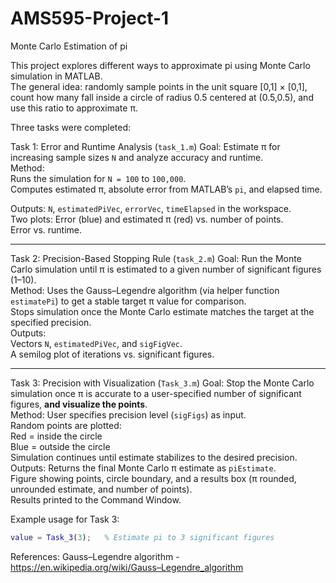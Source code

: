 # AMS595-Project-1
Monte Carlo Estimation of pi

This project explores different ways to approximate pi using Monte Carlo simulation in MATLAB.  
The general idea: randomly sample points in the unit square [0,1] × [0,1], count how many fall inside a circle of radius 0.5 centered at (0.5,0.5), and use this ratio to approximate π.  

Three tasks were completed:

Task 1: Error and Runtime Analysis (`task_1.m`)
Goal: Estimate π for increasing sample sizes `N` and analyze accuracy and runtime.  
Method:  
  Runs the simulation for `N = 100` to `100,000`.  
  Computes estimated π, absolute error from MATLAB’s `pi`, and elapsed time.  

Outputs: 
  `N`, `estimatedPiVec`, `errorVec`, `timeElapsed` in the workspace.  
  Two plots:
  Error (blue) and estimated π (red) vs. number of points.  
  Error vs. runtime.  

-----

Task 2: Precision-Based Stopping Rule (`task_2.m`)
Goal: Run the Monte Carlo simulation until π is estimated to a given number of significant figures (1–10).  
Method:
  Uses the Gauss–Legendre algorithm (via helper function `estimatePi`) to get a stable target π value for comparison.  
  Stops simulation once the Monte Carlo estimate matches the target at the specified precision.  
Outputs:  
  Vectors `N`, `estimatedPiVec`, and `sigFigVec`.  
  A semilog plot of iterations vs. significant figures.  

-----

Task 3: Precision with Visualization (`Task_3.m`)
Goal: Stop the Monte Carlo simulation once π is accurate to a user-specified number of significant figures, **and visualize the points**.  
Method: 
  User specifies precision level (`sigFigs`) as input.  
  Random points are plotted:  
    Red = inside the circle  
    Blue = outside the circle  
  Simulation continues until estimate stabilizes to the desired precision.  
Outputs:
  Returns the final Monte Carlo π estimate as `piEstimate`.  
  Figure showing points, circle boundary, and a results box (π rounded, unrounded estimate, and number of points).  
  Results printed to the Command Window.  

Example usage for Task 3:
```matlab
value = Task_3(3);   % Estimate pi to 3 significant figures
```

References:
Gauss–Legendre algorithm - https://en.wikipedia.org/wiki/Gauss–Legendre_algorithm
